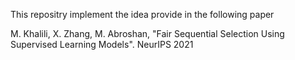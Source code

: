 This repositry implement the idea provide in the following paper

M. Khalili, X. Zhang, M. Abroshan, "Fair Sequential Selection Using Supervised Learning Models". NeurIPS 2021
